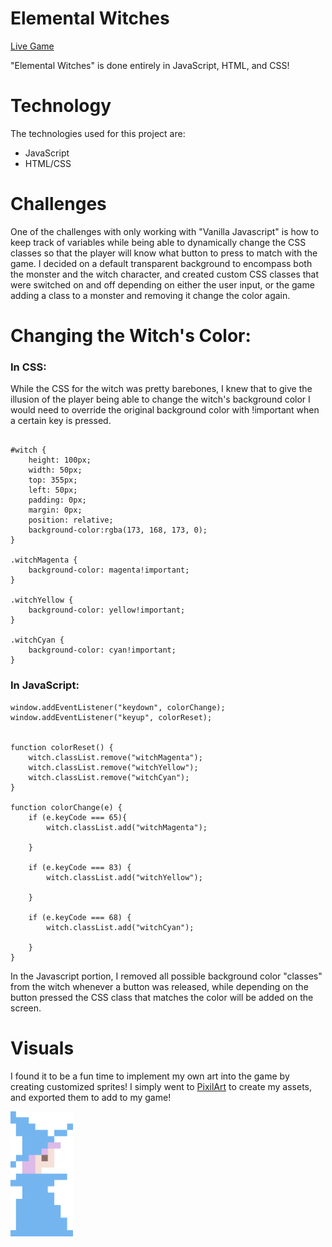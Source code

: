 # Elemental Witches

[Live Game](https://kemopaw.github.io/elemental-witches/)

"Elemental Witches" is done entirely in JavaScript, HTML, and CSS!

# Technology

The technologies used for this project are: 

  - JavaScript
  - HTML/CSS
  
# Challenges

One of the challenges with only working with "Vanilla Javascript" is how to keep track of variables while being able to dynamically change the CSS classes so that the player will know what button to press to match with the game. I decided on a default transparent background to encompass both the monster and the witch character, and created custom CSS classes that were switched on and off depending on either the user input, or the game adding a class to a monster and removing it change the color again. 

# Changing the Witch's Color:

### In CSS:

While the CSS for the witch was pretty barebones, I knew that to give the illusion of the player being able to change the witch's background color I would need to override the original background color with !important when a certain key is pressed.


```

#witch {
    height: 100px;
    width: 50px;
    top: 355px;
    left: 50px;
    padding: 0px;
    margin: 0px;
    position: relative;
    background-color:rgba(173, 168, 173, 0);
}

.witchMagenta {
    background-color: magenta!important;
}
 
.witchYellow {
    background-color: yellow!important;
}

.witchCyan {
    background-color: cyan!important;
}

```

### In JavaScript:

```
window.addEventListener("keydown", colorChange);
window.addEventListener("keyup", colorReset);


function colorReset() {
    witch.classList.remove("witchMagenta");
    witch.classList.remove("witchYellow");
    witch.classList.remove("witchCyan");
}

function colorChange(e) {
    if (e.keyCode === 65){
        witch.classList.add("witchMagenta");

    }

    if (e.keyCode === 83) {
        witch.classList.add("witchYellow");

    }

    if (e.keyCode === 68) {
        witch.classList.add("witchCyan");

    }
}
```

In the Javascript portion, I removed all possible background color "classes" from the witch whenever a button was released, while depending on the button pressed the CSS class that matches the color will be added on the screen.

# Visuals

I found it to be a fun time to implement my own art into the game by creating customized sprites! I simply went to [PixilArt](https://www.pixilart.com/draw) to create my assets, and exported them to add to my game! 

<img src="https://github.com/KemoPaw/elemental-witches/blob/gh-pages/witch-pixel2.png" width="100" height="200">


